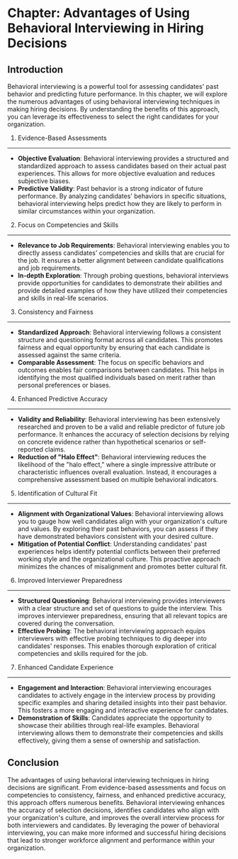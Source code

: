 Chapter: Advantages of Using Behavioral Interviewing in Hiring Decisions
========================================================================

Introduction
------------

Behavioral interviewing is a powerful tool for assessing candidates' past behavior and predicting future performance. In this chapter, we will explore the numerous advantages of using behavioral interviewing techniques in making hiring decisions. By understanding the benefits of this approach, you can leverage its effectiveness to select the right candidates for your organization.

1. Evidence-Based Assessments
-----------------------------

* **Objective Evaluation**: Behavioral interviewing provides a structured and standardized approach to assess candidates based on their actual past experiences. This allows for more objective evaluation and reduces subjective biases.
* **Predictive Validity**: Past behavior is a strong indicator of future performance. By analyzing candidates' behaviors in specific situations, behavioral interviewing helps predict how they are likely to perform in similar circumstances within your organization.

2. Focus on Competencies and Skills
-----------------------------------

* **Relevance to Job Requirements**: Behavioral interviewing enables you to directly assess candidates' competencies and skills that are crucial for the job. It ensures a better alignment between candidate qualifications and job requirements.
* **In-depth Exploration**: Through probing questions, behavioral interviews provide opportunities for candidates to demonstrate their abilities and provide detailed examples of how they have utilized their competencies and skills in real-life scenarios.

3. Consistency and Fairness
---------------------------

* **Standardized Approach**: Behavioral interviewing follows a consistent structure and questioning format across all candidates. This promotes fairness and equal opportunity by ensuring that each candidate is assessed against the same criteria.
* **Comparable Assessment**: The focus on specific behaviors and outcomes enables fair comparisons between candidates. This helps in identifying the most qualified individuals based on merit rather than personal preferences or biases.

4. Enhanced Predictive Accuracy
-------------------------------

* **Validity and Reliability**: Behavioral interviewing has been extensively researched and proven to be a valid and reliable predictor of future job performance. It enhances the accuracy of selection decisions by relying on concrete evidence rather than hypothetical scenarios or self-reported claims.
* **Reduction of "Halo Effect"**: Behavioral interviewing reduces the likelihood of the "halo effect," where a single impressive attribute or characteristic influences overall evaluation. Instead, it encourages a comprehensive assessment based on multiple behavioral indicators.

5. Identification of Cultural Fit
---------------------------------

* **Alignment with Organizational Values**: Behavioral interviewing allows you to gauge how well candidates align with your organization's culture and values. By exploring their past behaviors, you can assess if they have demonstrated behaviors consistent with your desired culture.
* **Mitigation of Potential Conflict**: Understanding candidates' past experiences helps identify potential conflicts between their preferred working style and the organizational culture. This proactive approach minimizes the chances of misalignment and promotes better cultural fit.

6. Improved Interviewer Preparedness
------------------------------------

* **Structured Questioning**: Behavioral interviewing provides interviewers with a clear structure and set of questions to guide the interview. This improves interviewer preparedness, ensuring that all relevant topics are covered during the conversation.
* **Effective Probing**: The behavioral interviewing approach equips interviewers with effective probing techniques to dig deeper into candidates' responses. This enables thorough exploration of critical competencies and skills required for the job.

7. Enhanced Candidate Experience
--------------------------------

* **Engagement and Interaction**: Behavioral interviewing encourages candidates to actively engage in the interview process by providing specific examples and sharing detailed insights into their past behavior. This fosters a more engaging and interactive experience for candidates.
* **Demonstration of Skills**: Candidates appreciate the opportunity to showcase their abilities through real-life examples. Behavioral interviewing allows them to demonstrate their competencies and skills effectively, giving them a sense of ownership and satisfaction.

Conclusion
----------

The advantages of using behavioral interviewing techniques in hiring decisions are significant. From evidence-based assessments and focus on competencies to consistency, fairness, and enhanced predictive accuracy, this approach offers numerous benefits. Behavioral interviewing enhances the accuracy of selection decisions, identifies candidates who align with your organization's culture, and improves the overall interview process for both interviewers and candidates. By leveraging the power of behavioral interviewing, you can make more informed and successful hiring decisions that lead to stronger workforce alignment and performance within your organization.
